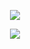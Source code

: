 <p align="center"> 
<img src="B13D37BE-405A-4D79-8051-EB98565B87A3.png">
<p align="center"> 
<img src="B13D37BE-405A-4D79-8051-EB98565B87A3.png">
